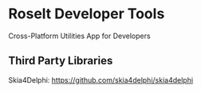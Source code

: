 # Roselt Developer Tools

Cross-Platform Utilities App for Developers


## Third Party Libraries
Skia4Delphi: https://github.com/skia4delphi/skia4delphi
